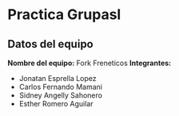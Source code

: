 # Practica Grupasl

## Datos del equipo

**Nombre del equipo:** Fork Freneticos
**Integrantes:** 
* Jonatan Esprella Lopez
* Carlos Fernando Mamani
* Sidney Angelly Sahonero 
* Esther Romero Aguilar
